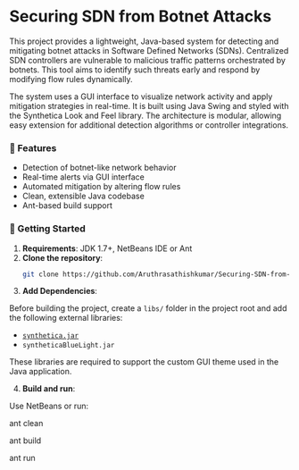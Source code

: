 # Securing SDN from Botnet Attacks

This project provides a lightweight, Java-based system for detecting and mitigating botnet attacks in Software Defined Networks (SDNs). Centralized SDN controllers are vulnerable to malicious traffic patterns orchestrated by botnets. This tool aims to identify such threats early and respond by modifying flow rules dynamically.

The system uses a GUI interface to visualize network activity and apply mitigation strategies in real-time. It is built using Java Swing and styled with the Synthetica Look and Feel library. The architecture is modular, allowing easy extension for additional detection algorithms or controller integrations.

### 🔧 Features

- Detection of botnet-like network behavior
- Real-time alerts via GUI interface
- Automated mitigation by altering flow rules
- Clean, extensible Java codebase
- Ant-based build support

### 🚀 Getting Started

1. **Requirements**: JDK 1.7+, NetBeans IDE or Ant
2. **Clone the repository**:
   ```bash
   git clone https://github.com/Aruthrasathishkumar/Securing-SDN-from-Botnet-attacks.git
3. **Add Dependencies**:

Before building the project, create a `libs/` folder in the project root and add the following external libraries:

- [`synthetica.jar`](https://www.jtattoo.net)
- `syntheticaBlueLight.jar`

These libraries are required to support the custom GUI theme used in the Java application.

4. **Build and run**:
   
Use NetBeans or run:

ant clean

ant build

ant run
